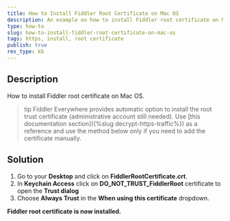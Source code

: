 ```yaml
---
title: How to Install Fiddler Root Certificate on Mac OS
description: An example on how to install Fiddler root certificate on Mac OS
type: how-to
slug: how-to-install-fiddler-root-certificate-on-mac-os
tags: https, install, root certificate
publish: true
res_type: kb
---
```


## Description
How to install Fiddler root certificate on Mac OS.

>tip Fiddler Everywhere provides automatic option to install the root trust certificate (administrative account still needed). Use [this documentation section]({%slug decrypt-https-traffic%}) as a reference and use the method below only if you need to add the certificate manually.

## Solution
1. Go to your __Desktop__ and click on __FiddlerRootCertificate.crt__.
2. In __Keychain Access__ click on __DO_NOT_TRUST_FiddlerRoot__ certificate to open the __Trust dialog__
3. Choose __Always Trust__ in the __When using this certificate__ dropdown.

__Fiddler root certificate is now installed.__
